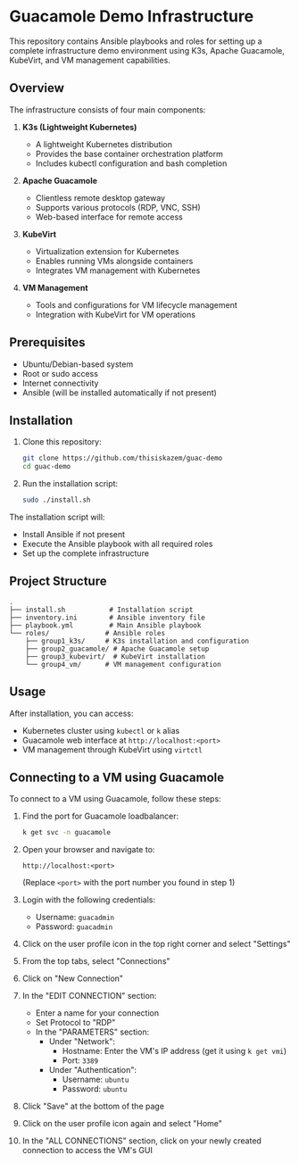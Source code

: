 # Guacamole Demo Infrastructure

This repository contains Ansible playbooks and roles for setting up a complete infrastructure demo environment using K3s, Apache Guacamole, KubeVirt, and VM management capabilities.

## Overview

The infrastructure consists of four main components:

1. **K3s (Lightweight Kubernetes)**
   - A lightweight Kubernetes distribution
   - Provides the base container orchestration platform
   - Includes kubectl configuration and bash completion

2. **Apache Guacamole**
   - Clientless remote desktop gateway
   - Supports various protocols (RDP, VNC, SSH)
   - Web-based interface for remote access

3. **KubeVirt**
   - Virtualization extension for Kubernetes
   - Enables running VMs alongside containers
   - Integrates VM management with Kubernetes

4. **VM Management**
   - Tools and configurations for VM lifecycle management
   - Integration with KubeVirt for VM operations

## Prerequisites

- Ubuntu/Debian-based system
- Root or sudo access
- Internet connectivity
- Ansible (will be installed automatically if not present)

## Installation

1. Clone this repository:
   ```bash
   git clone https://github.com/thisiskazem/guac-demo
   cd guac-demo
   ```

2. Run the installation script:
   ```bash
   sudo ./install.sh
   ```

The installation script will:
- Install Ansible if not present
- Execute the Ansible playbook with all required roles
- Set up the complete infrastructure

## Project Structure

```
.
├── install.sh           # Installation script
├── inventory.ini        # Ansible inventory file
├── playbook.yml         # Main Ansible playbook
└── roles/              # Ansible roles
    ├── group1_k3s/     # K3s installation and configuration
    ├── group2_guacamole/ # Apache Guacamole setup
    ├── group3_kubevirt/  # KubeVirt installation
    └── group4_vm/      # VM management configuration
```

## Usage

After installation, you can access:
- Kubernetes cluster using `kubectl` or `k` alias
- Guacamole web interface at `http://localhost:<port>`
- VM management through KubeVirt using `virtctl`

## Connecting to a VM using Guacamole

To connect to a VM using Guacamole, follow these steps:

1. Find the port for Guacamole loadbalancer:
   ```bash
   k get svc -n guacamole
   ```

2. Open your browser and navigate to:
   ```
   http://localhost:<port>
   ```
   (Replace `<port>` with the port number you found in step 1)

3. Login with the following credentials:
   - Username: `guacadmin`
   - Password: `guacadmin`

4. Click on the user profile icon in the top right corner and select "Settings"

5. From the top tabs, select "Connections"

6. Click on "New Connection"

7. In the "EDIT CONNECTION" section:
   - Enter a name for your connection
   - Set Protocol to "RDP"
   - In the "PARAMETERS" section:
     - Under "Network":
       - Hostname: Enter the VM's IP address (get it using `k get vmi`)
       - Port: `3389`
     - Under "Authentication":
       - Username: `ubuntu`
       - Password: `ubuntu`

8. Click "Save" at the bottom of the page

9. Click on the user profile icon again and select "Home"

10. In the "ALL CONNECTIONS" section, click on your newly created connection to access the VM's GUI

